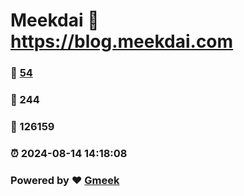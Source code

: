 # Meekdai :link: https://blog.meekdai.com 
### :page_facing_up: [54](https://blog.meekdai.com/tag.html) 
### :speech_balloon: 244 
### :hibiscus: 126159 
### :alarm_clock: 2024-08-14 14:18:08 
### Powered by :heart: [Gmeek](https://github.com/Meekdai/Gmeek)
